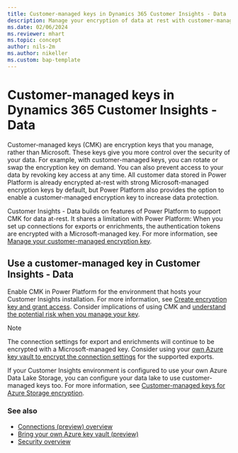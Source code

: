 ```yaml
---
title: Customer-managed keys in Dynamics 365 Customer Insights - Data
description: Manage your encryption of data at rest with customer-managed keys.
ms.date: 02/06/2024
ms.reviewer: mhart
ms.topic: concept
author: nils-2m
ms.author: nikeller
ms.custom: bap-template
---
```


# Customer-managed keys in Dynamics 365 Customer Insights - Data

Customer-managed keys (CMK) are encryption keys that you manage, rather than Microsoft. These keys give you more control over the security of your data. For example, with customer-managed keys, you can rotate or swap the encryption key on demand. You can also prevent access to your data by revoking key access at any time. All customer data stored in Power Platform is already encrypted at-rest with strong Microsoft-managed encryption keys by default, but Power Platform also provides the option to enable a customer-managed encryption key to increase data protection.

Customer Insights - Data builds on features of Power Platform to support CMK for data at-rest. It shares a limitation with Power Platform: When you set up connections for exports or enrichments, the authentication tokens are encrypted with a Microsoft-managed key. For more information, see [Manage your customer-managed encryption key](/power-platform/admin/customer-managed-key).

## Use a customer-managed key in Customer Insights - Data

Enable CMK in Power Platform for the environment that hosts your Customer Insights installation. For more information, see [Create encryption key and grant access](/power-platform/admin/customer-managed-key#create-encryption-key-and-grant-access). Consider implications of using CMK and [understand the potential risk when you manage your key](/power-platform/admin/customer-managed-key#understand-the-potential-risk-when-you-manage-your-key).

> [!NOTE]
> The connection settings for export and enrichments will continue to be encrypted with a Microsoft-managed key. Consider using your [own Azure key vault to encrypt the connection settings](use-azure-key-vault.md) for the supported exports.

If your Customer Insights environment is configured to use your own Azure Data Lake Storage, you can configure your data lake to use customer-managed keys too. For more information, see [Customer-managed keys for Azure Storage encryption](/azure/storage/common/customer-managed-keys-overview).

### See also

- [Connections (preview) overview](connections.md)
- [Bring your own Azure key vault (preview)](use-azure-key-vault.md)
- [Security overview](security-overview.md)

